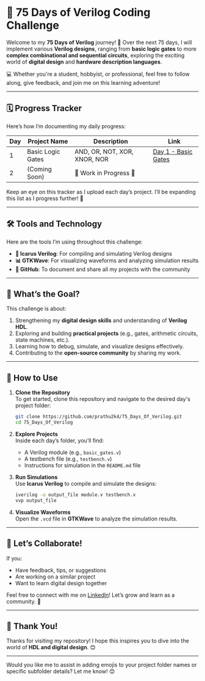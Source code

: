 # 🚀 75 Days of Verilog Coding Challenge  

Welcome to my **75 Days of Verilog** journey! 🎉 Over the next 75 days, I will implement various **Verilog designs**, ranging from **basic logic gates** to more **complex combinational and sequential circuits**, exploring the exciting world of **digital design** and **hardware description languages**.  

💻 Whether you're a student, hobbyist, or professional, feel free to follow along, give feedback, and join me on this learning adventure!  

---

## 🗓️ Progress Tracker  
Here’s how I’m documenting my daily progress:  

| Day | Project Name            | Description                          | Link                          |
|-----|-------------------------|--------------------------------------|-------------------------------|
|  1  | Basic Logic Gates       | AND, OR, NOT, XOR, XNOR, NOR         | [Day 1 - Basic Gates](./Day01)  |
|  2  | (Coming Soon)           | 🚧 Work in Progress 🚧               |                               |

Keep an eye on this tracker as I upload each day’s project. I’ll be expanding this list as I progress further! 🚀  

---

## 🛠️ Tools and Technology  
Here are the tools I’m using throughout this challenge:  

- **🔧 Icarus Verilog**: For compiling and simulating Verilog designs  
- **📊 GTKWave**: For visualizing waveforms and analyzing simulation results  
- **📁 GitHub**: To document and share all my projects with the community  

---

## 🎯 What’s the Goal?  
This challenge is about:  
1. Strengthening my **digital design skills** and understanding of **Verilog HDL**.  
2. Exploring and building **practical projects** (e.g., gates, arithmetic circuits, state machines, etc.).  
3. Learning how to debug, simulate, and visualize designs effectively.  
4. Contributing to the **open-source community** by sharing my work.  

---

## 🔗 How to Use  
1. **Clone the Repository**  
   To get started, clone this repository and navigate to the desired day's project folder:  
   ```bash
   git clone https://github.com/prathu2k4/75_Days_Of_Verilog.git
   cd 75_Days_Of_Verilog
   ```

2. **Explore Projects**  
   Inside each day’s folder, you’ll find:  
   - A Verilog module (e.g., `basic_gates.v`)  
   - A testbench file (e.g., `testbench.v`)  
   - Instructions for simulation in the `README.md` file  

3. **Run Simulations**  
   Use **Icarus Verilog** to compile and simulate the designs:  
   ```bash
   iverilog -o output_file module.v testbench.v  
   vvp output_file  
   ```  

4. **Visualize Waveforms**  
   Open the `.vcd` file in **GTKWave** to analyze the simulation results.  

---

## 🤝 Let’s Collaborate!  
If you:  
- Have feedback, tips, or suggestions  
- Are working on a similar project  
- Want to learn digital design together  

Feel free to connect with me on [LinkedIn](www.linkedin.com/in/pratham-jainvs)! Let’s grow and learn as a community. 🌱  

---

## 🙌 Thank You!  
Thanks for visiting my repository! I hope this inspires you to dive into the world of **HDL and digital design**. 😊  

---

Would you like me to assist in adding emojis to your project folder names or specific subfolder details? Let me know! 😊

